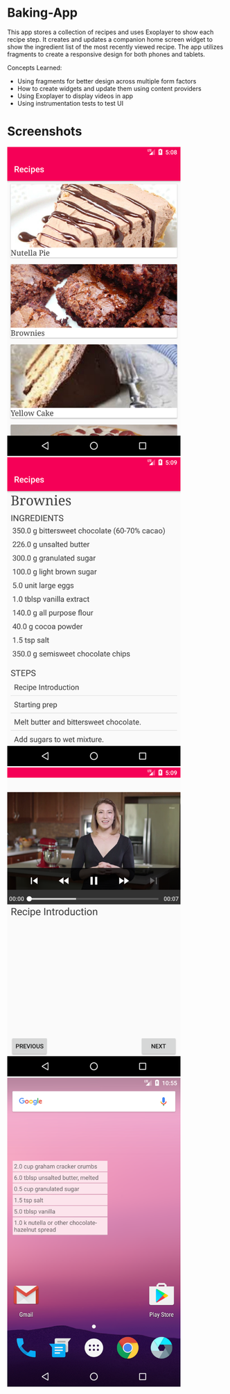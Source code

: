 # Baking-App

This app stores a collection of recipes and uses Exoplayer to show each recipe step. It creates and updates a companion home screen widget to show the ingredient list of the most recently viewed recipe. The app utilizes fragments to create a responsive design for both phones and tablets. 

Concepts Learned:
- Using fragments for better design across multiple form factors
- How to create widgets and update them using content providers
- Using Exoplayer to display videos in app
- Using instrumentation tests to test UI

# Screenshots

<img src="/Screenshots/Screenshot_1546564140.png" width="400">
<img src="/Screenshots/Screenshot_1546564173.png" width="400">
<img src="/Screenshots/Screenshot_1546564154.png" width="400">
<img src="/Screenshots/Screenshot_1546800933.png" width="400">
